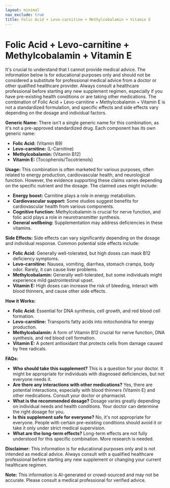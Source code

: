```yaml
---
layout: minimal
nav_exclude: true
title: Folic Acid + Levo-carnitine + Methylcobalamin + Vitamin E
---
```


# Folic Acid + Levo-carnitine + Methylcobalamin + Vitamin E

It's crucial to understand that I cannot provide medical advice. The information below is for educational purposes only and should not be considered a substitute for professional medical advice from a doctor or other qualified healthcare provider.  Always consult a healthcare professional before starting any new supplement regimen, especially if you have pre-existing health conditions or are taking other medications.  The combination of Folic Acid + Levo-carnitine + Methylcobalamin + Vitamin E is not a standardized formulation, and specific effects and side effects vary depending on the dosage and individual factors.


**Generic Name:**  There isn't a single generic name for this combination, as it's not a pre-approved standardized drug.  Each component has its own generic name:

* **Folic Acid:**  (Vitamin B9)
* **Levo-carnitine:** (L-Carnitine)
* **Methylcobalamin:** (Vitamin B12)
* **Vitamin E:** (Tocopherols/Tocotrienols)


**Usage:** This combination is often marketed for various purposes, often related to energy production, cardiovascular health, and neurological function.  However, the evidence supporting these claims varies depending on the specific nutrient and the dosage.  The claimed uses might include:

* **Energy boost:**  Carnitine plays a role in energy metabolism.
* **Cardiovascular support:**  Some studies suggest benefits for cardiovascular health from various components.
* **Cognitive function:** Methylcobalamin is crucial for nerve function, and folic acid plays a role in neurotransmitter synthesis.
* **General wellbeing:**  Supplementation may address deficiencies in these vitamins.


**Side Effects:** Side effects can vary significantly depending on the dosage and individual response.  Common potential side effects include:

* **Folic Acid:**  Generally well-tolerated, but high doses can mask B12 deficiency symptoms.
* **Levo-carnitine:** Nausea, vomiting, diarrhea, stomach cramps, body odor.  Rarely, it can cause liver problems.
* **Methylcobalamin:**  Generally well-tolerated, but some individuals might experience mild gastrointestinal upset.
* **Vitamin E:**  High doses can increase the risk of bleeding, interact with blood thinners, and cause other side effects.


**How it Works:**

* **Folic Acid:**  Essential for DNA synthesis, cell growth, and red blood cell formation.
* **Levo-carnitine:**  Transports fatty acids into mitochondria for energy production.
* **Methylcobalamin:**  A form of Vitamin B12 crucial for nerve function, DNA synthesis, and red blood cell formation.
* **Vitamin E:**  A potent antioxidant that protects cells from damage caused by free radicals.


**FAQs:**

* **Who should take this supplement?** This is a question for your doctor.  It might be appropriate for individuals with diagnosed deficiencies, but not everyone needs it.
* **Are there any interactions with other medications?**  Yes, there are potential interactions, especially with blood thinners (Vitamin E) and other medications. Consult your doctor or pharmacist.
* **What is the recommended dosage?**  Dosage varies greatly depending on individual needs and health conditions. Your doctor can determine the right dosage for you.
* **Is this supplement safe for everyone?**  No, it's not appropriate for everyone. People with certain pre-existing conditions should avoid it or take it only under strict medical supervision.
* **What are the long-term effects?** Long-term effects are not fully understood for this specific combination. More research is needed.


**Disclaimer:** This information is for educational purposes only and is not intended as medical advice.  Always consult with a qualified healthcare professional before starting any new supplement or changing your current healthcare regimen.


**Note:** This information is AI-generated or crowd-sourced and may not be accurate. Please consult a medical professional for verified advice.